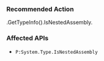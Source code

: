 ### Recommended Action
.GetTypeInfo().IsNestedAssembly.

### Affected APIs
* `P:System.Type.IsNestedAssembly`
